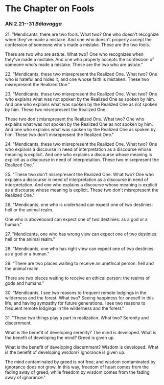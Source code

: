 # The Chapter on Fools

### AN 2.21--31 *Bālavagga*

21\. "Mendicants, there are two fools. What two? One who doesn't recognize
when they've made a mistake. And one who doesn't properly accept the
confession of someone who's made a mistake. These are the two fools.

There are two who are astute. What two? One who recognizes when they've
made a mistake. And one who properly accepts the confession of someone
who's made a mistake. These are the two who are astute."

<!--pg-->
22\. "Mendicants, these two misrepresent the Realized One. What two? One who
is hateful and hides it, and one whose faith is mistaken. These two
misrepresent the Realized One."

<!--pg-->
23\. "Mendicants, these two misrepresent the Realized One. What two? One who
explains what was not spoken by the Realized One as spoken by him. And
one who explains what was spoken by the Realized One as not spoken by
him. These two misrepresent the Realized One.

These two don't misrepresent the Realized One. What two? One who
explains what was not spoken by the Realized One as not spoken by him.
And one who explains what was spoken by the Realized One as spoken by
him. These two don't misrepresent the Realized One."

<!--pg-->
24\. "Mendicants, these two misrepresent the Realized One. What two? One who
explains a discourse in need of interpretation as a discourse whose
meaning is explicit. And one who explains a discourse whose meaning is
explicit as a discourse in need of interpretation. These two
misrepresent the Realized One."

<!--pg-->
25\. "These two don't misrepresent the Realized One. What two? One who
explains a discourse in need of interpretation as a discourse in need of
interpretation. And one who explains a discourse whose meaning is
explicit as a discourse whose meaning is explicit. These two don't
misrepresent the Realized One."

<!--pg-->
26\. "Mendicants, one who is underhand can expect one of two destinies: hell
or the animal realm.

One who is aboveboard can expect one of two destinies: as a god or a
human."

<!--pg-->
27\. "Mendicants, one who has wrong view can expect one of two destinies:
hell or the animal realm."

<!--pg-->
28\. "Mendicants, one who has right view can expect one of two destinies: as
a god or a human."

<!--pg-->
29\. "There are two places waiting to receive an unethical person: hell and
the animal realm.

There are two places waiting to receive an ethical person: the realms of
gods and humans."

<!--pg-->
30\. "Mendicants, I see two reasons to frequent remote lodgings in the
wilderness and the forest. What two? Seeing happiness for oneself in
this life, and having sympathy for future generations. I see two reasons
to frequent remote lodgings in the wilderness and the forest."

<!--pg-->
31\. "These two things play a part in realization. What two? Serenity and
discernment.

What is the benefit of developing serenity? The mind is developed. What
is the benefit of developing the mind? Greed is given up.

What is the benefit of developing discernment? Wisdom is developed. What
is the benefit of developing wisdom? Ignorance is given up.

The mind contaminated by greed is not free; and wisdom contaminated by
ignorance does not grow. In this way, freedom of heart comes from the
fading away of greed, while freedom by wisdom comes from the fading away
of ignorance."

